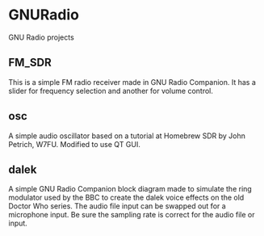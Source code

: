 # GNURadio
GNU Radio projects


## **FM_SDR**

This is a simple FM radio receiver made in GNU Radio Companion.  It has a slider for frequency selection and another for volume control.

## **osc**

A simple audio oscillator based on a tutorial at Homebrew SDR by John Petrich, W7FU.  Modified to use QT GUI.

## **dalek**

A simple GNU Radio Companion block diagram made to simulate the ring modulator used by the BBC to create the dalek voice effects on the
old Doctor Who series.  The audio file input can be swapped out for a microphone input.  Be sure the sampling rate is correct for the
audio file or input.
